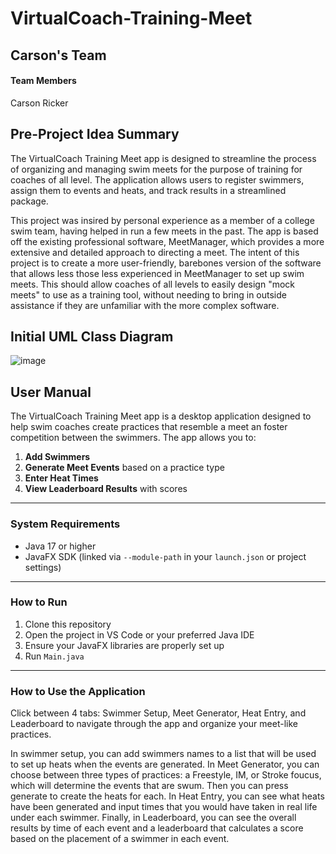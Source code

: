 # VirtualCoach-Training-Meet
## Carson's Team
#### Team Members
Carson Ricker
## Pre-Project Idea Summary
The VirtualCoach Training Meet app is designed to streamline the process of organizing and managing swim meets for the purpose of training for coaches of all level. 
The application allows users to register swimmers, assign them to events and heats, and track results in a streamlined package.

This project was insired by personal experience as a member of a college swim team, having helped in run a few meets in the past. The app is based off the existing professional software, MeetManager, which provides a more extensive and detailed approach to directing a meet. The intent of this project is to create a more user-friendly, barebones version of the software that allows less those less experienced in MeetManager to set up swim meets. This should allow coaches of all levels to easily design "mock meets" to use as a training tool, without needing to bring in outside assistance if they are unfamiliar with the more complex software. 
## Initial UML Class Diagram
![image](https://github.com/user-attachments/assets/fb040abd-3b49-4017-90a5-511ca9eb3758)

## User Manual

The VirtualCoach Training Meet app is a desktop application designed to help swim coaches create practices that resemble a meet an foster competition between the swimmers. The app allows you to:

1. **Add Swimmers**
2. **Generate Meet Events** based on a practice type
3. **Enter Heat Times**
4. **View Leaderboard Results** with scores

---

### System Requirements

- Java 17 or higher
- JavaFX SDK (linked via `--module-path` in your `launch.json` or project settings)

---

### How to Run

1. Clone this repository
2. Open the project in VS Code or your preferred Java IDE
3. Ensure your JavaFX libraries are properly set up
4. Run `Main.java`

---

### How to Use the Application

Click between 4 tabs: Swimmer Setup, Meet Generator, Heat Entry, and Leaderboard to navigate through the app and organize your meet-like practices.

In swimmer setup, you can add swimmers names to a list that will be used to set up heats when the events are generated.
In Meet Generator, you can choose between three types of practices: a Freestyle, IM, or Stroke foucus, which will determine the events that are swum. Then you can press generate to create the heats for each.
In Heat Entry, you can see what heats have been generated and input times that you would have taken in real life under each swimmer.
Finally, in Leaderboard, you can see the overall results by time of each event and a leaderboard that calculates a score based on the placement of a swimmer in each event.






